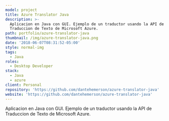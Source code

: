 ```yaml
---
model: project
title: Azure Translator Java
description: >-
  Aplicacion en Java con GUI. Ejemplo de un traductor usando la API de
  Traduccion de Texto de Microsoft Azure.
path: portfolio/azure-translator-java
thumbnail: /img/azure-translator-java.png
date: '2018-06-07T08:31:52-05:00'
style: normal-img
tags:
  - Java
roles:
  - Desktop Developer
stack:
  - Java
  - azure
client: Personal
repository: 'https://github.com/dantehemerson/azure-translator-java'
website: 'https://github.com/dantehemerson/azure-translator-java'
---
```

Aplicacion en Java con GUI. Ejemplo de un traductor usando la API de Traduccion de Texto de Microsoft Azure.
